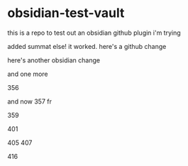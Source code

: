 # obsidian-test-vault

this is a repo to test out an obsidian github plugin i'm trying

added summat else! it worked. here's a github change

here's another obsidian change

and one more

356

and now 357 fr

359

401

405
407

416